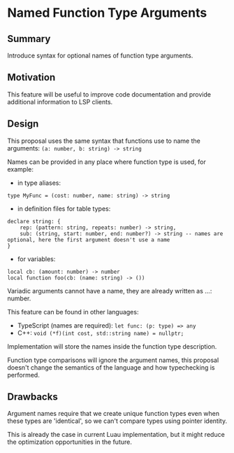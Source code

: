 # Named Function Type Arguments

## Summary

Introduce syntax for optional names of function type arguments.

## Motivation

This feature will be useful to improve code documentation and provide additional information to LSP clients.

## Design

This proposal uses the same syntax that functions use to name the arguments: `(a: number, b: string) -> string`

Names can be provided in any place where function type is used, for example:

* in type aliases:
```
type MyFunc = (cost: number, name: string) -> string
```

* in definition files for table types:
```
declare string: {
    rep: (pattern: string, repeats: number) -> string,
    sub: (string, start: number, end: number?) -> string -- names are optional, here the first argument doesn't use a name
}
```

* for variables:
```
local cb: (amount: number) -> number
local function foo(cb: (name: string) -> ())
```

Variadic arguments cannot have a name, they are already written as ...: number.

This feature can be found in other languages:

* TypeScript (names are required): `let func: (p: type) => any`
* C++: `void (*f)(int cost, std::string name) = nullptr;`

Implementation will store the names inside the function type description.

Function type comparisons will ignore the argument names, this proposal doesn't change the semantics of the language and how typechecking is performed.

## Drawbacks

Argument names require that we create unique function types even when these types are 'identical', so we can't compare types using pointer identity.

This is already the case in current Luau implementation, but it might reduce the optimization opportunities in the future.
